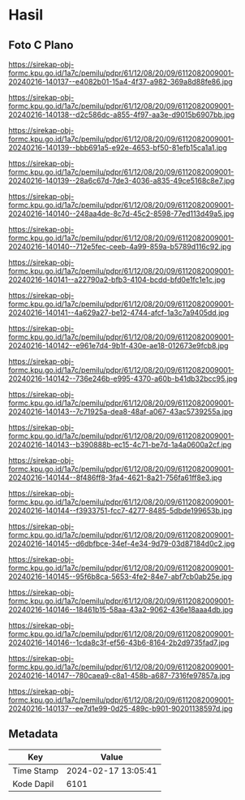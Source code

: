 # Hasil

## Foto C Plano

https://sirekap-obj-formc.kpu.go.id/1a7c/pemilu/pdpr/61/12/08/20/09/6112082009001-20240216-140137--e4082b01-15a4-4f37-a982-369a8d88fe86.jpg

https://sirekap-obj-formc.kpu.go.id/1a7c/pemilu/pdpr/61/12/08/20/09/6112082009001-20240216-140138--d2c586dc-a855-4f97-aa3e-d9015b6907bb.jpg

https://sirekap-obj-formc.kpu.go.id/1a7c/pemilu/pdpr/61/12/08/20/09/6112082009001-20240216-140139--bbb691a5-e92e-4653-bf50-81efb15ca1a1.jpg

https://sirekap-obj-formc.kpu.go.id/1a7c/pemilu/pdpr/61/12/08/20/09/6112082009001-20240216-140139--28a6c67d-7de3-4036-a835-49ce5168c8e7.jpg

https://sirekap-obj-formc.kpu.go.id/1a7c/pemilu/pdpr/61/12/08/20/09/6112082009001-20240216-140140--248aa4de-8c7d-45c2-8598-77ed113d49a5.jpg

https://sirekap-obj-formc.kpu.go.id/1a7c/pemilu/pdpr/61/12/08/20/09/6112082009001-20240216-140140--712e5fec-ceeb-4a99-859a-b5789d116c92.jpg

https://sirekap-obj-formc.kpu.go.id/1a7c/pemilu/pdpr/61/12/08/20/09/6112082009001-20240216-140141--a22790a2-bfb3-4104-bcdd-bfd0e1fc1e1c.jpg

https://sirekap-obj-formc.kpu.go.id/1a7c/pemilu/pdpr/61/12/08/20/09/6112082009001-20240216-140141--4a629a27-be12-4744-afcf-1a3c7a9405dd.jpg

https://sirekap-obj-formc.kpu.go.id/1a7c/pemilu/pdpr/61/12/08/20/09/6112082009001-20240216-140142--e961e7d4-9b1f-430e-ae18-012673e9fcb8.jpg

https://sirekap-obj-formc.kpu.go.id/1a7c/pemilu/pdpr/61/12/08/20/09/6112082009001-20240216-140142--736e246b-e995-4370-a60b-b41db32bcc95.jpg

https://sirekap-obj-formc.kpu.go.id/1a7c/pemilu/pdpr/61/12/08/20/09/6112082009001-20240216-140143--7c71925a-dea8-48af-a067-43ac5739255a.jpg

https://sirekap-obj-formc.kpu.go.id/1a7c/pemilu/pdpr/61/12/08/20/09/6112082009001-20240216-140143--b390888b-ec15-4c71-be7d-1a4a0600a2cf.jpg

https://sirekap-obj-formc.kpu.go.id/1a7c/pemilu/pdpr/61/12/08/20/09/6112082009001-20240216-140144--8f486ff8-3fa4-4621-8a21-756fa61ff8e3.jpg

https://sirekap-obj-formc.kpu.go.id/1a7c/pemilu/pdpr/61/12/08/20/09/6112082009001-20240216-140144--f3933751-fcc7-4277-8485-5dbde199653b.jpg

https://sirekap-obj-formc.kpu.go.id/1a7c/pemilu/pdpr/61/12/08/20/09/6112082009001-20240216-140145--d6dbfbce-34ef-4e34-9d79-03d87184d0c2.jpg

https://sirekap-obj-formc.kpu.go.id/1a7c/pemilu/pdpr/61/12/08/20/09/6112082009001-20240216-140145--95f6b8ca-5653-4fe2-84e7-abf7cb0ab25e.jpg

https://sirekap-obj-formc.kpu.go.id/1a7c/pemilu/pdpr/61/12/08/20/09/6112082009001-20240216-140146--18461b15-58aa-43a2-9062-436e18aaa4db.jpg

https://sirekap-obj-formc.kpu.go.id/1a7c/pemilu/pdpr/61/12/08/20/09/6112082009001-20240216-140146--1cda8c3f-ef56-43b6-8164-2b2d9735fad7.jpg

https://sirekap-obj-formc.kpu.go.id/1a7c/pemilu/pdpr/61/12/08/20/09/6112082009001-20240216-140147--780caea9-c8a1-458b-a687-7316fe97857a.jpg

https://sirekap-obj-formc.kpu.go.id/1a7c/pemilu/pdpr/61/12/08/20/09/6112082009001-20240216-140137--ee7d1e99-0d25-489c-b901-90201138597d.jpg


## Metadata

| Key        | Value               |
| ---------- | ------------------- |
| Time Stamp | 2024-02-17 13:05:41 |
| Kode Dapil | 6101                |



